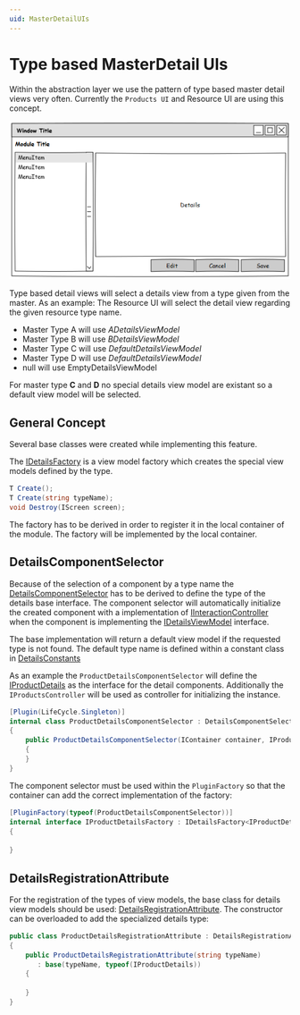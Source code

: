```yaml
---
uid: MasterDetailUIs
---
```

# Type based MasterDetail UIs

Within the abstraction layer we use the pattern of type based master detail views very often. Currently the `Products UI` and Resource UI are using this concept.

![Basic structure](images\BasicStructure.png)

Type based detail views will select a details view from a type given from the master. 
As an example: The Resource UI will select the detail view regarding the given resource type name.

- Master Type A will use *ADetailsViewModel*
- Master Type B will use *BDetailsViewModel*
- Master Type C will use *DefaultDetailsViewModel*
- Master Type D will use *DefaultDetailsViewModel*
- null will use EmptyDetailsViewModel

For master type **C** and **D** no special details view model are existant so a default view model will be selected.

## General Concept

Several base classes were created while implementing this feature.

The [IDetailsFactory](xref:Moryx.AbstractionLayer.UI.IDetailsFactory`1) is a view model factory which creates the special view models defined by the type.

````cs
T Create();
T Create(string typeName);
void Destroy(IScreen screen);
````

The factory has to be derived in order to register it in the local container of the module. The factory will be implemented by the local container.

## DetailsComponentSelector

Because of the selection of a component by a type name the [DetailsComponentSelector](xref:Moryx.AbstractionLayer.UI.DetailsComponentSelector´2) has to be derived to define the type of the details base interface. The component selector will automatically initialize the created component with a implementation of [IInteractionController](xref:Moryx.AbstractionLayer.UI.IInteractionController) when the component is implementing the [IDetailsViewModel](xref:Moryx.AbstractionLayer.UI.IDetailsViewModel) interface.

The base implementation will return a default view model if the requested type is not found. The default type name is defined within a constant class in [DetailsConstants](xref:Moryx.AbstractionLayer.UI.DetailsConstants)

As an example the `ProductDetailsComponentSelector` will define the [IProductDetails](xref:Moryx.Products.UI.IProductDetails) as the interface for the detail components. Additionally the `IProductsController` will be used as controller for initializing the instance.

````cs
[Plugin(LifeCycle.Singleton)]
internal class ProductDetailsComponentSelector : DetailsComponentSelector<IProductDetails, IProductsController>
{
    public ProductDetailsComponentSelector(IContainer container, IProductsContoller controller) : base(container, controller)
    {
    }
}
````

The component selector must be used within the `PluginFactory` so that the container can add the correct implementation of the factory:

````cs
[PluginFactory(typeof(ProductDetailsComponentSelector))]
internal interface IProductDetailsFactory : IDetailsFactory<IProductDetails>
{

}
````

## DetailsRegistrationAttribute

For the registration of the types of view models, the base class for details view models should be used: [DetailsRegistrationAttribute](xref:Moryx.AbstractionLayer.UI.DetailsRegistrationAttribute). The constructor can be overloaded to add the specialized details type:

````cs
public class ProductDetailsRegistrationAttribute : DetailsRegistrationAttribute
{
    public ProductDetailsRegistrationAttribute(string typeName)
       : base(typeName, typeof(IProductDetails))
    {

    }
}
````